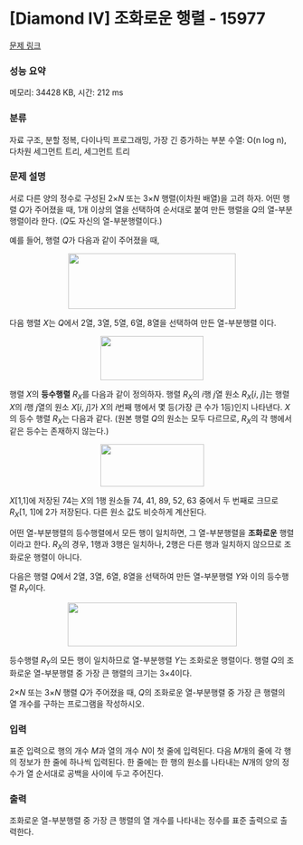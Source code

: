 # [Diamond IV] 조화로운 행렬 - 15977 

[문제 링크](https://www.acmicpc.net/problem/15977) 

### 성능 요약

메모리: 34428 KB, 시간: 212 ms

### 분류

자료 구조, 분할 정복, 다이나믹 프로그래밍, 가장 긴 증가하는 부분 수열: O(n log n), 다차원 세그먼트 트리, 세그먼트 트리

### 문제 설명

<p>서로 다른 양의 정수로 구성된 2×<em>N</em> 또는 3×<em>N</em> 행렬(이차원 배열)을 고려 하자. 어떤 행렬 <em>Q</em>가 주어졌을 때, 1개 이상의 열을 선택하여 순서대로 붙여 만든 행렬을 <em>Q</em>의 열-부분행렬이라 한다. (<em>Q</em>도 자신의 열-부분행렬이다.)</p>

<p>예를 들어, 행렬 <em>Q</em>가 다음과 같이 주어졌을 때,</p>

<p style="text-align: center;"><img alt="" src="https://upload.acmicpc.net/e9d26371-63c3-4ebf-bd18-f3d76de06948/-/preview/" style="width: 296px; height: 98px;"></p>

<p>다음 행렬 <em>X</em>는 <em>Q</em>에서 2열, 3열, 5열, 6열, 8열을 선택하여 만든 열-부분행렬 이다.</p>

<p style="text-align: center;"><img alt="" src="https://upload.acmicpc.net/fd94564e-52d0-4dc4-b614-4206c7031f39/-/preview/" style="width: 182px; height: 78px;"></p>

<p>행렬 <em>X</em>의 <strong>등수행렬</strong> <em>R<sub>X</sub></em>를 다음과 같이 정의하자. 행렬 <em>R<sub>X</sub></em>의 <em>i</em>행 <em>j</em>열 원소 <em>R<sub>X</sub></em>[<em>i</em>, <em>j</em>]는 행렬 <em>X</em>의 <em>i</em>행 <em>j</em>열의 원소 <em>X</em>[<em>i</em>, <em>j</em>]가 <em>X</em>의 <em>i</em>번째 행에서 몇 등(가장 큰 수가 1등)인지 나타낸다. <em>X</em>의 등수 행렬 <em>R<sub>X</sub></em>는 다음과 같다. (원본 행렬 <em>Q</em>의 원소는 모두 다르므로, <em>R<sub>X</sub></em>의 각 행에서 같은 등수는 존재하지 않는다.)</p>

<p style="text-align: center;"><img alt="" src="https://upload.acmicpc.net/6d780baa-9c74-403d-98aa-57e7fd901e89/-/preview/" style="width: 183px; height: 75px;"></p>

<p><em>X</em>[1,1]에 저장된 74는 <em>X</em>의 1행 원소들 74, 41, 89, 52, 63 중에서 두 번째로 크므로 <em>R<sub>X</sub></em>[1, 1]에 2가 저장된다. 다른 원소 값도 비슷하게 계산된다.</p>

<p>어떤 열-부분행렬의 등수행렬에서 모든 행이 일치하면, 그 열-부분행렬을 <strong>조화로운</strong> 행렬이라고 한다. <em>R<sub>X</sub></em>의 경우, 1행과 3행은 일치하나, 2행은 다른 행과 일치하지 않으므로 조화로운 행렬이 아니다.</p>

<p>다음은 행렬 <em>Q</em>에서 2열, 3열, 6열, 8열을 선택하여 만든 열-부분행렬 <em>Y</em>와 이의 등수행렬 <em>R<sub>Y</sub></em>이다.</p>

<p style="text-align: center;"><img alt="" src="https://upload.acmicpc.net/70b6236b-deb5-4c11-bc82-8ca402ac4e6b/-/preview/" style="width: 299px; height: 77px;"></p>

<p>등수행렬 <em>R<sub>Y</sub></em>의 모든 행이 일치하므로 열-부분행렬 <em>Y</em>는 조화로운 행렬이다. 행렬 <em>Q</em>의 조화로운 열-부분행렬 중 가장 큰 행렬의 크기는 3×4이다.</p>

<p>2×<em>N</em> 또는 3×<em>N</em> 행렬 <em>Q</em>가 주어졌을 때, <em>Q</em>의 조화로운 열-부분행렬 중 가장 큰 행렬의 열 개수를 구하는 프로그램을 작성하시오.</p>

### 입력 

 <p>표준 입력으로 행의 개수 <em>M</em>과 열의 개수 <em>N</em>이 첫 줄에 입력된다. 다음 <em>M</em>개의 줄에 각 행의 정보가 한 줄에 하나씩 입력된다. 한 줄에는 한 행의 원소를 나타내는 <em>N</em>개의 양의 정수가 열 순서대로 공백을 사이에 두고 주어진다.</p>

### 출력 

 <p>조화로운 열-부분행렬 중 가장 큰 행렬의 열 개수를 나타내는 정수를 표준 출력으로 출력한다.</p>

